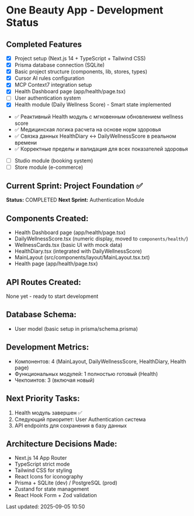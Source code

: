 ﻿# One Beauty App - Development Status

## Completed Features

- [x] Project setup (Next.js 14 + TypeScript + Tailwind CSS)
- [x] Prisma database connection (SQLite)
- [x] Basic project structure (components, lib, stores, types)
- [x] Cursor AI rules configuration
- [x] MCP Context7 integration setup
- [x] Health Dashboard page (app/health/page.tsx)
- [ ] User authentication system
- [x] Health module (Daily Wellness Score) - Smart state implemented
- ✅ Реактивный Health модуль с мгновенным обновлением wellness score
- ✅ Медицинская логика расчета на основе норм здоровья
- ✅ Связка данных HealthDiary ↔ DailyWellnessScore в реальном времени
- ✅ Корректные пределы и валидация для всех показателей здоровья
- [ ] Studio module (booking system)
- [ ] Store module (e-commerce)

## Current Sprint: Project Foundation ✅

**Status:** COMPLETED
**Next Sprint:** Authentication Module

## Components Created:

- Health Dashboard page (app/health/page.tsx)
- DailyWellnessScore.tsx (numeric display, moved to `components/health/`)
- WellnessCards.tsx (basic UI with mock data)
- HealthDiary.tsx (integrated with DailyWellnessScore)
- MainLayout (src/components/layout/MainLayout.tsx.txt)
- Health page (app/health/page.tsx)

## API Routes Created:

None yet - ready to start development

## Database Schema:

- User model (basic setup in prisma/schema.prisma)

## Development Metrics:

- Компонентов: 4 (MainLayout, DailyWellnessScore, HealthDiary, Health page)
- Функциональных модулей: 1 полностью готовый (Health)
- Чекпоинтов: 3 (включая новый)

## Next Priority Tasks:

1. Health модуль завершен ✅
2. Следующий приоритет: User Authentication система
3. API endpoints для сохранения в базу данных

## Architecture Decisions Made:

- Next.js 14 App Router
- TypeScript strict mode
- Tailwind CSS for styling
- React Icons for iconography
- Prisma + SQLite (dev) / PostgreSQL (prod)
- Zustand for state management
- React Hook Form + Zod validation

Last updated: 2025-09-05 10:50
